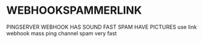 # WEBHOOKSPAMMERLINK
PINGSERVER WEBHOOK HAS SOUND FAST SPAM HAVE PICTURES use link webhook mass ping channel spam very fast
